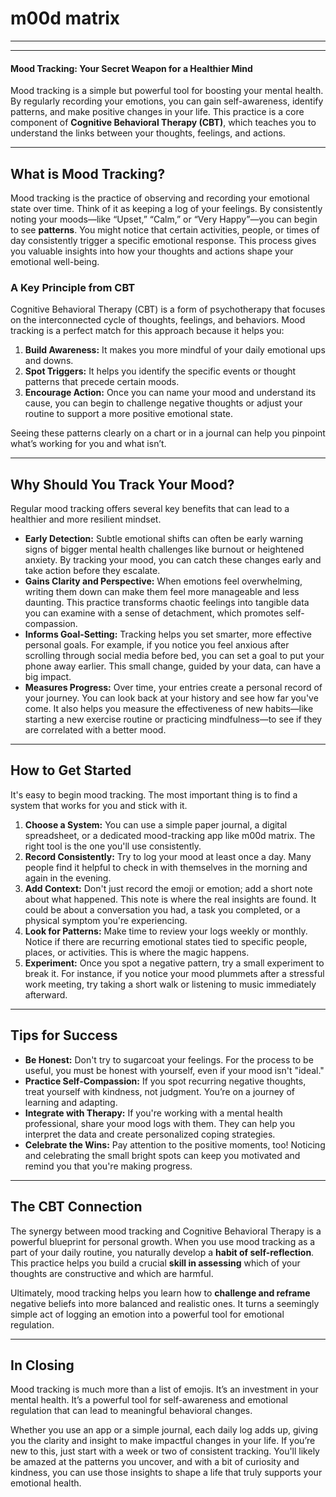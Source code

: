 # m00d matrix

---

***

#### Mood Tracking: Your Secret Weapon for a Healthier Mind

Mood tracking is a simple but powerful tool for boosting your mental health. By regularly recording your emotions, you can gain self-awareness, identify patterns, and make positive changes in your life. This practice is a core component of **Cognitive Behavioral Therapy (CBT)**, which teaches you to understand the links between your thoughts, feelings, and actions.

***

## What is Mood Tracking?

Mood tracking is the practice of observing and recording your emotional state over time. Think of it as keeping a log of your feelings. By consistently noting your moods—like “Upset,” “Calm,” or “Very Happy”—you can begin to see **patterns**. You might notice that certain activities, people, or times of day consistently trigger a specific emotional response. This process gives you valuable insights into how your thoughts and actions shape your emotional well-being.

### A Key Principle from CBT

Cognitive Behavioral Therapy (CBT) is a form of psychotherapy that focuses on the interconnected cycle of thoughts, feelings, and behaviors. Mood tracking is a perfect match for this approach because it helps you:

1.  **Build Awareness:** It makes you more mindful of your daily emotional ups and downs.
2.  **Spot Triggers:** It helps you identify the specific events or thought patterns that precede certain moods.
3.  **Encourage Action:** Once you can name your mood and understand its cause, you can begin to challenge negative thoughts or adjust your routine to support a more positive emotional state.

Seeing these patterns clearly on a chart or in a journal can help you pinpoint what’s working for you and what isn’t.

---

## Why Should You Track Your Mood?

Regular mood tracking offers several key benefits that can lead to a healthier and more resilient mindset.

* **Early Detection:** Subtle emotional shifts can often be early warning signs of bigger mental health challenges like burnout or heightened anxiety. By tracking your mood, you can catch these changes early and take action before they escalate.
* **Gains Clarity and Perspective:** When emotions feel overwhelming, writing them down can make them feel more manageable and less daunting. This practice transforms chaotic feelings into tangible data you can examine with a sense of detachment, which promotes self-compassion.
* **Informs Goal-Setting:** Tracking helps you set smarter, more effective personal goals. For example, if you notice you feel anxious after scrolling through social media before bed, you can set a goal to put your phone away earlier. This small change, guided by your data, can have a big impact.
* **Measures Progress:** Over time, your entries create a personal record of your journey. You can look back at your history and see how far you've come. It also helps you measure the effectiveness of new habits—like starting a new exercise routine or practicing mindfulness—to see if they are correlated with a better mood.

---

## How to Get Started

It's easy to begin mood tracking. The most important thing is to find a system that works for you and stick with it.

1.  **Choose a System:** You can use a simple paper journal, a digital spreadsheet, or a dedicated mood-tracking app like m00d matrix. The right tool is the one you'll use consistently.
2.  **Record Consistently:** Try to log your mood at least once a day. Many people find it helpful to check in with themselves in the morning and again in the evening.
3.  **Add Context:** Don't just record the emoji or emotion; add a short note about what happened. This note is where the real insights are found. It could be about a conversation you had, a task you completed, or a physical symptom you're experiencing.
4.  **Look for Patterns:** Make time to review your logs weekly or monthly. Notice if there are recurring emotional states tied to specific people, places, or activities. This is where the magic happens.
5.  **Experiment:** Once you spot a negative pattern, try a small experiment to break it. For instance, if you notice your mood plummets after a stressful work meeting, try taking a short walk or listening to music immediately afterward.

---

## Tips for Success

* **Be Honest:** Don't try to sugarcoat your feelings. For the process to be useful, you must be honest with yourself, even if your mood isn't "ideal."
* **Practice Self-Compassion:** If you spot recurring negative thoughts, treat yourself with kindness, not judgment. You’re on a journey of learning and adapting.
* **Integrate with Therapy:** If you're working with a mental health professional, share your mood logs with them. They can help you interpret the data and create personalized coping strategies.
* **Celebrate the Wins:** Pay attention to the positive moments, too! Noticing and celebrating the small bright spots can keep you motivated and remind you that you're making progress.

---

## The CBT Connection

The synergy between mood tracking and Cognitive Behavioral Therapy is a powerful blueprint for personal growth. When you use mood tracking as a part of your daily routine, you naturally develop a **habit of self-reflection**. This practice helps you build a crucial **skill in assessing** which of your thoughts are constructive and which are harmful.

Ultimately, mood tracking helps you learn how to **challenge and reframe** negative beliefs into more balanced and realistic ones. It turns a seemingly simple act of logging an emotion into a powerful tool for emotional regulation.

---

## In Closing

Mood tracking is much more than a list of emojis. It’s an investment in your mental health. It’s a powerful tool for self-awareness and emotional regulation that can lead to meaningful behavioral changes.

Whether you use an app or a simple journal, each daily log adds up, giving you the clarity and insight to make impactful changes in your life. If you’re new to this, just start with a week or two of consistent tracking. You'll likely be amazed at the patterns you uncover, and with a bit of curiosity and kindness, you can use those insights to shape a life that truly supports your emotional health.